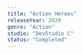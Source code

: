```yaml
---
title: "Action Heroes"
releaseYear: 2020
genre: "Action"
studio: "DevStudio C"
status: "Completed"
---
```

